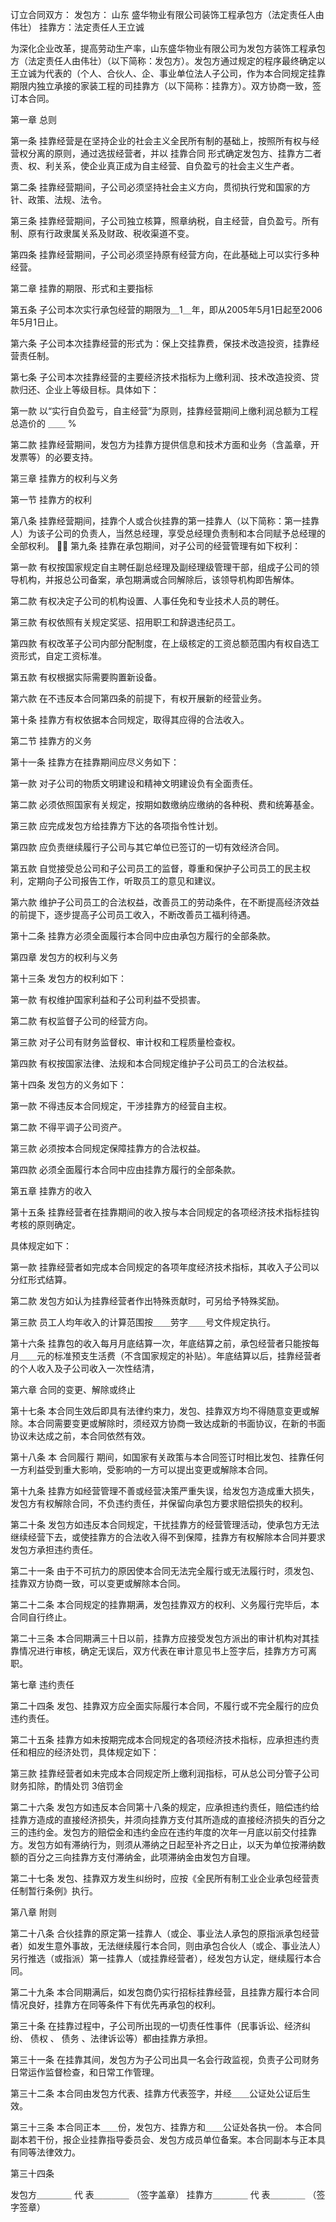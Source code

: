 
 


订立合同双方： 
发包方： 
山东
盛华物业有限公司装饰工程承包方（法定责任人由伟壮）
挂靠方：法定责任人王立诚

为深化企业改革，提高劳动生产率，山东盛华物业有限公司为发包方装饰工程承包方（法定责任人由伟壮）（以下简称：发包方）。发包方通过规定的程序最终确定以王立诚为代表的（个人、合伙人、企、事业单位法人子公司，作为本合同规定挂靠期限内独立承接的家装工程的司挂靠方（以下简称：挂靠方）。双方协商一致，签订本合同。

第一章 总则

第一条 挂靠经营是在坚持企业的社会主义全民所有制的基础上，按照所有权与经营权分离的原则，通过选拔经营者，并以
挂靠合同
形式确定发包方、挂靠方二者责、权、利关系，使企业真正成为自主经营、自负盈亏的社会主义生产者。 

第二条 挂靠经营期间，子公司必须坚持社会主义方向，贯彻执行党和国家的方针、政策、法规、法令。 

第三条 挂靠经营期间，子公司独立核算，照章纳税，自主经营，自负盈亏。所有制、原有行政隶属关系及财政、税收渠道不变。 

第四条 挂靠经营期间，子公司必须坚持原有经营方向，在此基础上可以实行多种经营。 

第二章 挂靠的期限、形式和主要指标 

第五条 子公司本次实行承包经营的期限为＿1＿年，即从2005年5月1日起至2006年5月1日止。 

第六条 子公司本次挂靠经营的形式为：保上交挂靠费，保技术改造投资，挂靠经营责任制。 

第七条 子公司本次挂靠经营的主要经济技术指标为上缴利润、技术改造投资、贷款归还、企业上等级目标。具体如下： 

第一款 以“实行自负盈亏，自主经营”为原则，挂靠经营期间上缴利润总额为工程总造价的 ＿＿ %

第二款 挂靠经营期间，发包方为挂靠方提供信息和技术方面和业务（含盖章，开发票等）的必要支持。 

第三章 挂靠方的权利与义务 

第一节 挂靠方的权利 

第八条 挂靠经营期间，挂靠个人或合伙挂靠的第一挂靠人（以下简称：第一挂靠人）为该子公司的负责人，当然总经理，享受总经理负责制和本合同赋予总经理的全部权利。

第九条 挂靠在承包期间，对子公司的经营管理有如下权利： 

 第一款 有权按国家规定自主聘任副总经理及副经理级管理干部，组成子公司的领导机构，并报总公司备案，承包期满或合同解除后，该领导机构即告解体。 

第二款 有权决定子公司的机构设置、人事任免和专业技术人员的聘任。 

第三款 有权依照有关规定奖惩、招用职工和辞退违纪员工。 

第四款 有权改革子公司内部分配制度，在上级核定的工资总额范围内有权自选工资形式，自定工资标准。 

第五款 有权根据实际需要购置新设备。 



第六款 在不违反本合同第四条的前提下，有权开展新的经营业务。 

第十条 挂靠方有权依据本合同规定，取得其应得的合法收入。 

第二节 挂靠方的义务 

第十一条 挂靠方在挂靠期间应尽义务如下： 

第一款 对子公司的物质文明建设和精神文明建设负有全面责任。 

第二款 必须依照国家有关规定，按期如数缴纳应缴纳的各种税、费和统筹基金。 

第三款 应完成发包方给挂靠方下达的各项指令性计划。 

第四款 应负责继续履行子公司与其它单位已签订的一切有效经济合同。 

第五款 自觉接受总公司和子公司员工的监督，尊重和保护子公司员工的民主权利，定期向子公司报告工作，听取员工的意见和建议。 

第六款 维护子公司员工的合法权益，改善员工的劳动条件，在不断提高经济效益的前提下，逐步提高子公司员工收入，不断改善员工福利待遇。 

第十二条 挂靠方必须全面履行本合同中应由承包方履行的全部条款。 

第四章 发包方的权利与义务 

第十三条 发包方的权利如下： 

第一款 有权维护国家利益和子公司利益不受损害。 

第二款 有权监督子公司的经营方向。 

第三款 对子公司有财务监督权、审计权和工程质量检查权。 

第四款 有权按国家法律、法规和本合同规定维护子公司员工的合法权益。 

第十四条 发包方的义务如下： 

第一款 不得违反本合同规定，干涉挂靠方的经营自主权。 

第二款 不得平调子公司资产。 




第三款 必须按本合同规定保障挂靠方的合法权益。 

第四款 必须全面履行本合同中应由挂靠方履行的全部条款。 

第五章 挂靠方的收入 

第十五条 挂靠经营者在挂靠期间的收入按与本合同规定的各项经济技术指标挂钩考核的原则确定。 

具体规定如下： 

第一款 挂靠经营者如完成本合同规定的各项年度经济技术指标，其收入子公司以分红形式结算。

第二款 发包方如认为挂靠经营者作出特殊贡献时，可另给予特殊奖励。 

第三款 员工人均年收入的计算范围按＿＿劳字＿＿号文件规定执行。 

第十六条 挂靠包的收入每月月底结算一次，年底结算之前，承包经营者只能按每月＿＿元的标准预支生活费（不含国家规定的补贴）。年底结算以后，挂靠经营者的个人收入及子公司收入一次性结清， 

第六章 合同的变更、解除或终止 

第十七条 本合同生效后即具有法律约束力，发包、挂靠双方均不得随意变更或解除。本合同需要变更或解除时，须经双方协商一致达成新的书面协议，在新的书面协议未达成之前，本合同依然有效。 

第十八条 本
合同履行
期间，如国家有关政策与本合同签订时相比发包、挂靠任何一方利益受到重大影响，受影响的一方可以提出变更或解除本合同。 

第十九条 挂靠方如经营管理不善或经营决策严重失误，给发包方造成重大损失，发包方有权解除合同，不负违约责任，并保留向承包方要求赔偿损失的权利。 

第二十条 发包方如违反本合同规定，干扰挂靠方的经营管理活动，使承包方无法继续经营下去，或使挂靠方的合法收入得不到保障，挂靠方有权解除本合同并要求发包方承担违约责任。 

第二十一条 由于不可抗力的原因使本合同无法完全履行或无法履行时，须发包、挂靠双方协商一致，可以变更或解除本合同。 

第二十二条 本合同规定的挂靠期满，发包挂靠双方的权利、义务履行完毕后，本合同自行终止。 

第二十三条 本合同期满三十日以前，挂靠方应接受发包方派出的审计机构对其挂靠情况进行审核，确定无误后，双方代表在审计意见书上签字后，挂靠方方可离职。 

第七章 违约责任 

第二十四条 发包、挂靠双方应全面实际履行本合同，不履行或不完全履行的应负违约责任。 

第二十五条 挂靠方如未按期完成本合同规定的各项经济技术指标，应承担违约责任和相应的经济处罚，具体规定如下： 

第三款 挂靠经营者如未完成本合同规定所上缴利润指标，可从总公司分管子公司财务扣除，酌情处罚 3倍罚金 

第二十六条 发包方如违反本合同第十八条的规定，应承担违约责任，赔偿违约给挂靠方造成的直接经济损失，并须向挂靠方支付其所造成的直接经济损失的百分之三的违约金。发包方的赔偿金和违约金应在违约年度的次年一月底以前交付挂靠方。发包方如有滞纳行为，则须从滞纳之日起至补齐之日止，以天为单位按滞纳数额的百分之三向挂靠方支付滞纳金，此项滞纳金由发包方自理。



第二十七条 发包、挂靠双方发生纠纷时，应按《全民所有制工业企业承包经营责任制暂行条例》执行。 

第八章 附则 

第二十八条 合伙挂靠的原定第一挂靠人（或企、事业法人承包的原指派承包经营者）如发生意外事故，无法继续履行本合同，则由承包合伙人（或企、事业法人）另行推选（或指派）第一挂靠人（或挂靠经营者），经发包方认定，继续履行本合同。 

第二十九条 本合同期满后，如发包商仍实行招标挂靠经营，且挂靠方履行本合同情况良好，挂靠方在同等条件下有优先再承包的权利。 

第三十条 在挂靠过程中，子公司所出现的一切责任性事件（民事诉讼、经济纠纷、
债权
、
债务
、法律诉讼等）都由挂靠方承担。



第三十一条 在挂靠其间，发包方为子公司出具一名会行政监视，负责子公司财务日常运作监督检查，和日常工作管理。 



第三十二条 本合同由发包方代表、挂靠方代表签字，并经＿＿公证处公证后生效。 

第三十三条 本合同正本＿＿份，发包方、挂靠方和＿＿公证处各执一份。 
本合同副本若干份，报企业挂靠指导委员会、发包方成员单位备案。本合同副本与正本具有同等法律效力。 



第三十四条


发包方＿＿＿＿ 
代 表＿＿＿＿ （签字盖章） 
挂靠方＿＿＿＿ 
代 表＿＿＿＿ （签字签章） 

 


 

 
 
 
 
 
  


  
 

  


  


  
 
 
 
 

